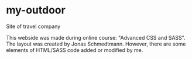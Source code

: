 # my-outdoor
Site of travel company

This webside was made during online course: "Advanced CSS and
SASS". The layout was created by Jonas Schmedtmann. However, there
are some elements of HTML/SASS code added or modified by me.
